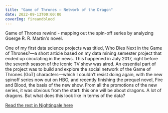 ```yaml
---
title: "Game of Thrones — Network of the Dragon"
date: 2022-09-13T00:00:00
coverImg: fireandblood
---
```


Game of Thrones rewind - mapping out the spin-off series by analyzing Goerge R. R. Martin's novel.

<!--more-->

One of my first data science projects was titled, Who Dies Next in the Game of Thrones?—a short article based on my data mining semester project that ended up circulating in the news. This happened in July 2017, right before the seventh season of the iconic TV show was aired. An essential part of the project was to build and explore the social network of the Game of Thrones (GoT) characters—which I couldn’t resist doing again, with the new spinoff series now out on HBO, and recently finishing  the prequel novel, Fire and Blood, the basis of the new show. From all the promotions of the new series, it was obvious from the start: this one will be about dragons. A lot of dragons. But what does this look like in terms of the data?

[Read the rest in Nightingale here](https://nightingaledvs.com/game-of-thrones-network-of-the-dragon/)
